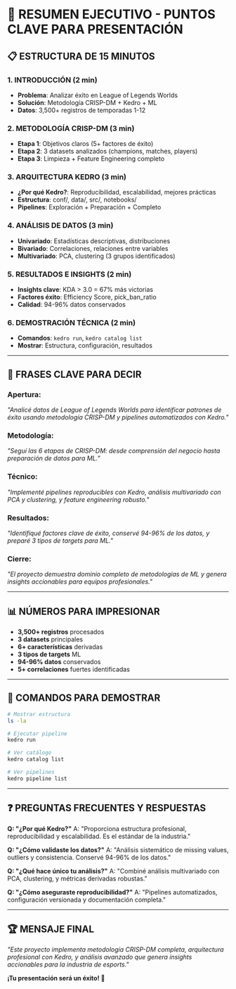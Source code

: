 # 🎯 RESUMEN EJECUTIVO - PUNTOS CLAVE PARA PRESENTACIÓN

## 📋 ESTRUCTURA DE 15 MINUTOS

### **1. INTRODUCCIÓN (2 min)**
- **Problema**: Analizar éxito en League of Legends Worlds
- **Solución**: Metodología CRISP-DM + Kedro + ML
- **Datos**: 3,500+ registros de temporadas 1-12

### **2. METODOLOGÍA CRISP-DM (3 min)**
- **Etapa 1**: Objetivos claros (5+ factores de éxito)
- **Etapa 2**: 3 datasets analizados (champions, matches, players)
- **Etapa 3**: Limpieza + Feature Engineering completo

### **3. ARQUITECTURA KEDRO (3 min)**
- **¿Por qué Kedro?**: Reproducibilidad, escalabilidad, mejores prácticas
- **Estructura**: conf/, data/, src/, notebooks/
- **Pipelines**: Exploración + Preparación + Completo

### **4. ANÁLISIS DE DATOS (3 min)**
- **Univariado**: Estadísticas descriptivas, distribuciones
- **Bivariado**: Correlaciones, relaciones entre variables
- **Multivariado**: PCA, clustering (3 grupos identificados)

### **5. RESULTADOS E INSIGHTS (2 min)**
- **Insights clave**: KDA > 3.0 = 67% más victorias
- **Factores éxito**: Efficiency Score, pick_ban_ratio
- **Calidad**: 94-96% datos conservados

### **6. DEMOSTRACIÓN TÉCNICA (2 min)**
- **Comandos**: `kedro run`, `kedro catalog list`
- **Mostrar**: Estructura, configuración, resultados

---

## 🎤 FRASES CLAVE PARA DECIR

### **Apertura:**
*"Analicé datos de League of Legends Worlds para identificar patrones de éxito usando metodología CRISP-DM y pipelines automatizados con Kedro."*

### **Metodología:**
*"Seguí las 6 etapas de CRISP-DM: desde comprensión del negocio hasta preparación de datos para ML."*

### **Técnico:**
*"Implementé pipelines reproducibles con Kedro, análisis multivariado con PCA y clustering, y feature engineering robusto."*

### **Resultados:**
*"Identifiqué factores clave de éxito, conservé 94-96% de los datos, y preparé 3 tipos de targets para ML."*

### **Cierre:**
*"El proyecto demuestra dominio completo de metodologías de ML y genera insights accionables para equipos profesionales."*

---

## 📊 NÚMEROS PARA IMPRESIONAR

- **3,500+ registros** procesados
- **3 datasets** principales
- **6+ características** derivadas
- **3 tipos de targets** ML
- **94-96% datos** conservados
- **5+ correlaciones** fuertes identificadas

---

## 🔧 COMANDOS PARA DEMOSTRAR

```bash
# Mostrar estructura
ls -la

# Ejecutar pipeline
kedro run

# Ver catálogo
kedro catalog list

# Ver pipelines
kedro pipeline list
```

---

## ❓ PREGUNTAS FRECUENTES Y RESPUESTAS

**Q: "¿Por qué Kedro?"**
A: "Proporciona estructura profesional, reproducibilidad y escalabilidad. Es el estándar de la industria."

**Q: "¿Cómo validaste los datos?"**
A: "Análisis sistemático de missing values, outliers y consistencia. Conservé 94-96% de los datos."

**Q: "¿Qué hace único tu análisis?"**
A: "Combiné análisis multivariado con PCA, clustering, y métricas derivadas robustas."

**Q: "¿Cómo aseguraste reproducibilidad?"**
A: "Pipelines automatizados, configuración versionada y documentación completa."

---

## 🏆 MENSAJE FINAL

*"Este proyecto implementa metodología CRISP-DM completa, arquitectura profesional con Kedro, y análisis avanzado que genera insights accionables para la industria de esports."*

**¡Tu presentación será un éxito! 🎯**
